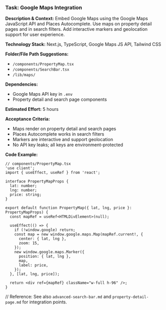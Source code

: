 ### Task: Google Maps Integration

**Description & Context:**
Embed Google Maps using the Google Maps JavaScript API and Places Autocomplete. Use maps on property detail pages and in search filters. Add interactive markers and geolocation support for user experience.

**Technology Stack:** Next.js, TypeScript, Google Maps JS API, Tailwind CSS

**Folder/File Path Suggestions:**

- `/components/PropertyMap.tsx`
- `/components/SearchBar.tsx`
- `/lib/maps/`

**Dependencies:**

- Google Maps API key in `.env`
- Property detail and search page components

**Estimated Effort:** 5 hours

**Acceptance Criteria:**

- Maps render on property detail and search pages
- Places Autocomplete works in search filters
- Markers are interactive and support geolocation
- No API key leaks; all keys are environment-protected

**Code Example:**

```tsx
// components/PropertyMap.tsx
'use client';
import { useEffect, useRef } from 'react';

interface PropertyMapProps {
  lat: number;
  lng: number;
  price: string;
}

export default function PropertyMap({ lat, lng, price }: PropertyMapProps) {
  const mapRef = useRef<HTMLDivElement>(null);

  useEffect(() => {
    if (!window.google) return;
    const map = new window.google.maps.Map(mapRef.current!, {
      center: { lat, lng },
      zoom: 15,
    });
    new window.google.maps.Marker({
      position: { lat, lng },
      map,
      label: price,
    });
  }, [lat, lng, price]);

  return <div ref={mapRef} className="w-full h-96" />;
}
```

// Reference: See also `advanced-search-bar.md` and `property-detail-page.md` for integration points.
